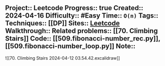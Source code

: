Project:: Leetcode
Progress:: true
Created:: 2024-04-16
Difficulty:: #Easy 
Time:: `O(n)`
Tags:: 
Techniques:: [[DP]]
Sites:: [Leetcode](https://leetcode.com/problems/fibonacci-number/description/)
Walkthrough:: 
Related problems:: [[70. Climbing Stairs]]
Code:: [[509.fibonacci-number_rec.py]], [[509.fibonacci-number_loop.py]]
Note:: 
---

![[70. Climbing Stairs 2024-04-12 03.54.42.excalidraw]]
